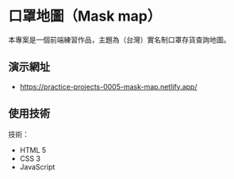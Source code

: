 # 口罩地圖（Mask map）

本專案是一個前端練習作品，主題為（台灣）實名制口罩存貨查詢地圖。

## 演示網址

* https://practice-projects-0005-mask-map.netlify.app/


## 使用技術

技術：
* HTML 5
* CSS 3
* JavaScript
